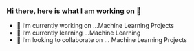 ### Hi there, here is what I am working on 👋

- 🔭 I’m currently working on ...Machine Learning Projects
- 🌱 I’m currently learning ...Machine Learning
- 👯 I’m looking to collaborate on ... Machine Learning Projects
